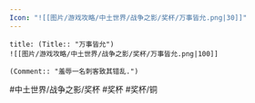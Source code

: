 ```yaml
---
Icon: "![[图片/游戏攻略/中土世界/战争之影/奖杯/万事皆允.png|30]]"
---
```

```ad-common-bronze-trophy
title: (Title:: "万事皆允")
![[图片/游戏攻略/中土世界/战争之影/奖杯/万事皆允.png|100]]

(Comment:: "羞辱一名刺客致其错乱.")
```

#中土世界/战争之影/奖杯 #奖杯 #奖杯/铜
